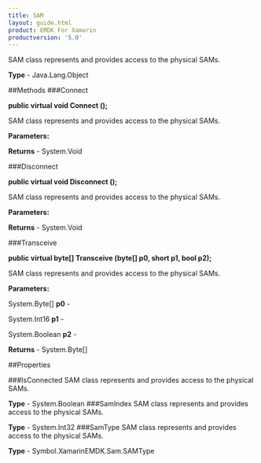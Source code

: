 ```yaml
---
title: SAM
layout: guide.html
product: EMDK For Xamarin 
productversion: '5.0' 
---
```

SAM class represents and provides access to the physical SAMs.

**Type** - Java.Lang.Object

##Methods
###Connect

**public virtual void Connect ();**

SAM class represents and provides access to the physical SAMs.

**Parameters:**

**Returns** - System.Void

###Disconnect

**public virtual void Disconnect ();**

SAM class represents and provides access to the physical SAMs.

**Parameters:**

**Returns** - System.Void

###Transceive

**public virtual byte[] Transceive (byte[] p0, short p1, bool p2);**

SAM class represents and provides access to the physical SAMs.

**Parameters:**

System.Byte[] **p0**  - 

System.Int16 **p1**  - 

System.Boolean **p2**  - 

**Returns** - System.Byte[]

##Properties

###IsConnected
SAM class represents and provides access to the physical SAMs.

**Type** - System.Boolean
###SamIndex
SAM class represents and provides access to the physical SAMs.

**Type** - System.Int32
###SamType
SAM class represents and provides access to the physical SAMs.

**Type** - Symbol.XamarinEMDK.Sam.SAMType
